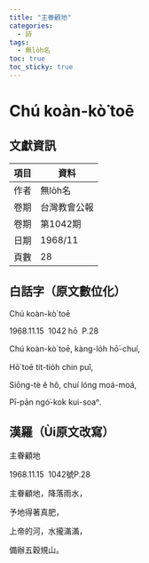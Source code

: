```yaml
---
title: "主眷顧地"
categories:
  - 詩
tags:
  - 無lo̍h名
toc: true
toc_sticky: true
---
```


# Chú koàn-kò͘ toē

## 文獻資訊

| 項目 | 資料 |
|---|---|
| 作者 | 無lo̍h名 |
| 卷期 | 台灣教會公報 |
| 卷期 | 第1042期 |
| 日期 | 1968/11 |
| 頁數 | 28 |

## 白話字（原文數位化）

Chú koàn-kò͘ toē

1968.11.15  1042 hō  P.28

Chú koàn-kò͘ toē, kàng-lo̍h hō͘-chuí,

Hō͘ toē tit-tio̍h chin puî,

Siōng-tè ê hô, chuí lóng moá-moá,

Pī-pān ngó͘-kok kui-soaⁿ.

## 漢羅（Ùi原文改寫）

主眷顧地

1968.11.15  1042號P.28

主眷顧地，降落雨水，

予地得著真肥，

上帝的河，水攏滿滿，

備辦五穀規山。
